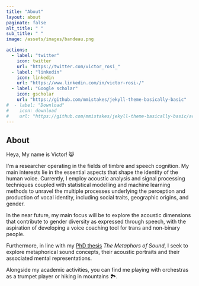 ```yaml
---
title: "About"
layout: about
paginate: false
alt_title: " "
sub_title: " "
image: /assets/images/bandeau.png

actions:
  - label: "twitter"
    icon: twitter
    url: "https://twitter.com/victor_rosi_"
  - label: "linkedin"
    icon: linkedin
    url: "https://www.linkedin.com/in/victor-rosi-/"
  - label: "Google scholar"
    icon: gscholar
    url: "https://github.com/mmistakes/jekyll-theme-basically-basic"
#  - label: "Download"
#    icon: download
#    url: "https://github.com/mmistakes/jekyll-theme-basically-basic/archive/master.zip"
---
```





## About

Heya, My name is Victor! 😸

I'm a researcher operating in the fields of timbre and speech cognition. My main interests lie in the essential aspects that shape the identity of the human voice. Currently, I employ acoustic analysis and signal processing techniques coupled with statistical modelling and machine learning methods to unravel the multiple processes underlying the perception and production of vocal identity, including social traits, geographic origins, and gender. 

In the near future, my main focus will be to explore the acoustic dimensions that contribute to gender diversity as expressed through speech, with the aspiration of developing a voice coaching tool for trans and non-binary people. 

Furthermore, in line with my [PhD thesis](https://theses.hal.science/tel-03994903/document) _The Metaphors of Sound_, I seek to explore metaphorical sound concepts, their acoustic portraits and their associated mental representations.

Alongside my academic activities, you can find me playing with orchestras as a trumpet player or hiking in mountains 🏞️.
